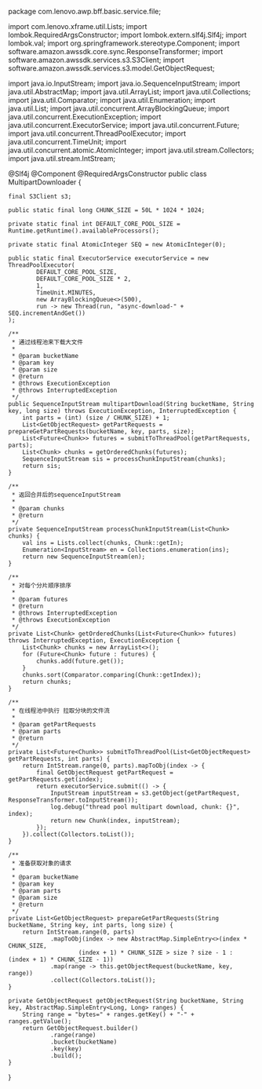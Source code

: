 package com.lenovo.awp.bff.basic.service.file;

import com.lenovo.xframe.util.Lists;
import lombok.RequiredArgsConstructor;
import lombok.extern.slf4j.Slf4j;
import lombok.val;
import org.springframework.stereotype.Component;
import software.amazon.awssdk.core.sync.ResponseTransformer;
import software.amazon.awssdk.services.s3.S3Client;
import software.amazon.awssdk.services.s3.model.GetObjectRequest;

import java.io.InputStream;
import java.io.SequenceInputStream;
import java.util.AbstractMap;
import java.util.ArrayList;
import java.util.Collections;
import java.util.Comparator;
import java.util.Enumeration;
import java.util.List;
import java.util.concurrent.ArrayBlockingQueue;
import java.util.concurrent.ExecutionException;
import java.util.concurrent.ExecutorService;
import java.util.concurrent.Future;
import java.util.concurrent.ThreadPoolExecutor;
import java.util.concurrent.TimeUnit;
import java.util.concurrent.atomic.AtomicInteger;
import java.util.stream.Collectors;
import java.util.stream.IntStream;

@Slf4j
@Component
@RequiredArgsConstructor
public class MultipartDownloader {

    final S3Client s3;

    public static final long CHUNK_SIZE = 50L * 1024 * 1024;

    private static final int DEFAULT_CORE_POOL_SIZE = Runtime.getRuntime().availableProcessors();

    private static final AtomicInteger SEQ = new AtomicInteger(0);

    public static final ExecutorService executorService = new ThreadPoolExecutor(
            DEFAULT_CORE_POOL_SIZE,
            DEFAULT_CORE_POOL_SIZE * 2,
            1,
            TimeUnit.MINUTES,
            new ArrayBlockingQueue<>(500),
            run -> new Thread(run, "async-download-" + SEQ.incrementAndGet())
    );

    /**
     * 通过线程池来下载大文件
     *
     * @param bucketName
     * @param key
     * @param size
     * @return
     * @throws ExecutionException
     * @throws InterruptedException
     */
    public SequenceInputStream multipartDownload(String bucketName, String key, long size) throws ExecutionException, InterruptedException {
        int parts = (int) (size / CHUNK_SIZE) + 1;
        List<GetObjectRequest> getPartRequests = prepareGetPartRequests(bucketName, key, parts, size);
        List<Future<Chunk>> futures = submitToThreadPool(getPartRequests, parts);
        List<Chunk> chunks = getOrderedChunks(futures);
        SequenceInputStream sis = processChunkInputStream(chunks);
        return sis;
    }

    /**
     * 返回合并后的sequenceInputStream
     *
     * @param chunks
     * @return
     */
    private SequenceInputStream processChunkInputStream(List<Chunk> chunks) {
        val ins = Lists.collect(chunks, Chunk::getIn);
        Enumeration<InputStream> en = Collections.enumeration(ins);
        return new SequenceInputStream(en);
    }

    /**
     * 对每个分片顺序排序
     *
     * @param futures
     * @return
     * @throws InterruptedException
     * @throws ExecutionException
     */
    private List<Chunk> getOrderedChunks(List<Future<Chunk>> futures) throws InterruptedException, ExecutionException {
        List<Chunk> chunks = new ArrayList<>();
        for (Future<Chunk> future : futures) {
            chunks.add(future.get());
        }
        chunks.sort(Comparator.comparing(Chunk::getIndex));
        return chunks;
    }

    /**
     * 在线程池中执行 拉取分块的文件流
     *
     * @param getPartRequests
     * @param parts
     * @return
     */
    private List<Future<Chunk>> submitToThreadPool(List<GetObjectRequest> getPartRequests, int parts) {
        return IntStream.range(0, parts).mapToObj(index -> {
            final GetObjectRequest getPartRequest = getPartRequests.get(index);
            return executorService.submit(() -> {
                InputStream inputStream = s3.getObject(getPartRequest, ResponseTransformer.toInputStream());
                log.debug("thread pool multipart download, chunk: {}", index);
                return new Chunk(index, inputStream);
            });
        }).collect(Collectors.toList());
    }

    /**
     * 准备获取对象的请求
     *
     * @param bucketName
     * @param key
     * @param parts
     * @param size
     * @return
     */
    private List<GetObjectRequest> prepareGetPartRequests(String bucketName, String key, int parts, long size) {
        return IntStream.range(0, parts)
                .mapToObj(index -> new AbstractMap.SimpleEntry<>(index * CHUNK_SIZE,
                        (index + 1) * CHUNK_SIZE > size ? size - 1 : (index + 1) * CHUNK_SIZE - 1))
                .map(range -> this.getObjectRequest(bucketName, key, range))
                .collect(Collectors.toList());
    }

    private GetObjectRequest getObjectRequest(String bucketName, String key, AbstractMap.SimpleEntry<Long, Long> ranges) {
        String range = "bytes=" + ranges.getKey() + "-" + ranges.getValue();
        return GetObjectRequest.builder()
                .range(range)
                .bucket(bucketName)
                .key(key)
                .build();
    }

}
